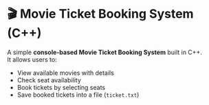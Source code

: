 # 🎬 Movie Ticket Booking System (C++)

A simple **console-based Movie Ticket Booking System** built in C++.  
It allows users to:
- View available movies with details  
- Check seat availability  
- Book tickets by selecting seats  
- Save booked tickets into a file (`ticket.txt`)  

